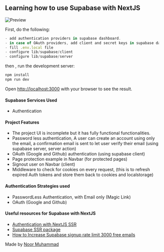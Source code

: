 ## Learning how to use Supabase with NextJS

![Preview](https://miro.medium.com/v2/resize:fit:720/format:webp/1*xOqCfciF90c8nH0HhMpapQ.png)

First, do the following:

```js
- add authentication providers in supabase dashboard.
- in case of OAuth providers, add client and secret keys in supabase dashboard.
- fill .env.local file
- configure lib/supabase/client
- configure lib/supabase/server
```

then , run the development server:

```bash
npm install
npm run dev
```

Open [http://localhost:3000](http://localhost:3000) with your browser to see the result.

#### Supabase Services Used

- Authentication

#### Project Features

- The project UI is incomplete but it has fully functional functionalities.
- Password less authentication, A user can create an account using only the email, a confirmation email is sent to let user verify their email (using supabase server, server action)
- OAuth (Google and Github) authentication (using supabase client)
- Page protection example in Navbar (for protected pages)
- Signout user on Navbar (client)
- Middleware to check for cookies on every request, (this is to refresh expired Auth tokens and store them back to cookies and localstorage)

#### Authentication Strategies used

- PasswordLess Authentication, with Email only (Magic Link)
- OAuth (Google and Github)

#### Useful resources for Supabase with NextJS

- [Authentication with NextJS SSR](https://www.youtube.com/watch?v=VVElr2n90KY)
- [Supabase SSR package](https://supabase.com/docs/guides/auth/server-side/overview)
- [How to Increase Supabase signup rate limit 3000 free emails](https://medium.com/@techalchimiste/how-to-increase-supabase-signup-rate-limit-3000-emails-mo-261289882cf4)

Made by [Noor Muhammad](https://www.linkedin.com/in/connectwithnoor)
